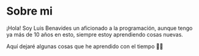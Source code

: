 # Sobre mi

¡Hola! Soy Luis Benavides un aficionado a la programación, aunque tengo ya más de 10 años en esto, siempre estoy aprendiendo cosas nuevas.

Aquí dejaré algunas cosas que he aprendido con el tiempo 🤟🏻